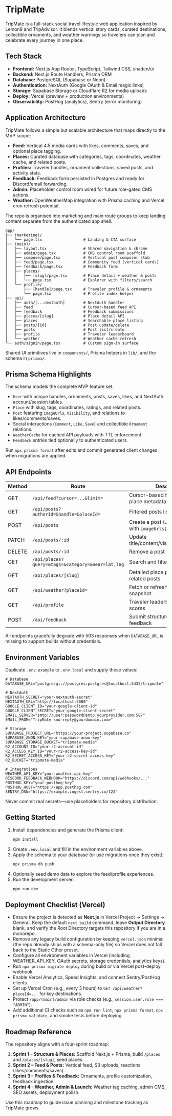 # TripMate

TripMate is a full-stack social travel lifestyle web application inspired by Lemon8 and TripAdvisor. It blends vertical story cards, curated destinations, collectible ornaments, and weather warnings so travelers can plan and celebrate every journey in one place.

## Tech Stack
- **Frontend:** Next.js App Router, TypeScript, Tailwind CSS, shadcn/ui
- **Backend:** Next.js Route Handlers, Prisma ORM
- **Database:** PostgreSQL (Supabase or Neon)
- **Authentication:** NextAuth (Google OAuth & Email magic links)
- **Storage:** Supabase Storage or Cloudflare R2 for media uploads
- **Deploy:** Vercel (preview + production environments)
- **Observability:** PostHog (analytics), Sentry (error monitoring)

## Application Architecture
TripMate follows a simple but scalable architecture that maps directly to the MVP scope:

- **Feed:** Vertical 4:5 media cards with likes, comments, saves, and optional place tagging.
- **Places:** Curated database with categories, tags, coordinates, weather cache, and related posts.
- **Profiles:** Traveler handles, ornament collections, saved posts, and activity stats.
- **Feedback:** Feedback form persisted in Postgres and ready for Discord/email forwarding.
- **Admin:** Placeholder control room wired for future role-gated CMS actions.
- **Weather:** OpenWeatherMap integration with Prisma caching and Vercel cron refresh potential.

The repo is organised into marketing and main route groups to keep landing content separate from the authenticated app shell.

```
app/
├── (marketing)/
│   └── page.tsx                  # Landing & CTA surface
├── (main)/
│   ├── layout.tsx                # Shared navigation & chrome
│   ├── admin/page.tsx            # CMS control room scaffold
│   ├── compose/page.tsx          # Vertical post composer stub
│   ├── feed/page.tsx             # Community feed (vertical cards)
│   ├── feedback/page.tsx         # Feedback form
│   ├── places/
│   │   ├── [slug]/page.tsx       # Place detail + weather & posts
│   │   └── page.tsx              # Explorer with filters/search
│   └── profile/
│       ├── [handle]/page.tsx     # Traveler profile & ornaments
│       └── page.tsx              # Profile index helper
├── api/
│   ├── auth/[...nextauth]        # NextAuth handler
│   ├── feed                      # Cursor-based feed API
│   ├── feedback                  # Feedback submissions
│   ├── places/[slug]             # Place detail API
│   ├── places                    # Searchable place listing
│   ├── posts/[id]                # Post update/delete
│   ├── posts                     # Post list/create
│   ├── profile                   # Traveler leaderboard
│   └── weather                   # Weather cache refresh
└── auth/signin/page.tsx          # Custom sign-in surface
```

Shared UI primitives live in `components/`, Prisma helpers in `lib/`, and the schema in `prisma/`.

## Prisma Schema Highlights
The schema models the complete MVP feature set:

- `User` with unique handles, ornaments, posts, saves, likes, and NextAuth account/session tables.
- `Place` with slug, tags, coordinates, ratings, and related posts.
- `Post` featuring `imageUrls`, `Visibility`, and relations to likes/comments/saves.
- Social interactions (`Comment`, `Like`, `Save`) and collectible `Ornament` relations.
- `WeatherCache` for cached API payloads with TTL enforcement.
- `Feedback` entries tied optionally to authenticated users.

Run `npx prisma format` after edits and commit generated client changes when migrations are applied.

## API Endpoints
| Method | Route | Description |
| ------ | ----- | ----------- |
| GET | `/api/feed?cursor=...&limit=` | Cursor-based feed with author + place metadata |
| GET | `/api/posts?authorId=&handle=&placeId=` | Filtered posts list |
| POST | `/api/posts` | Create a post (JSON payload with `imageUrls[]`) |
| PATCH | `/api/posts/:id` | Update title/content/visibility/media/place |
| DELETE | `/api/posts/:id` | Remove a post |
| GET | `/api/places?query=&tags=&category=&near=lat,lng` | Search and filter places |
| GET | `/api/places/[slug]` | Detailed place payload with related posts |
| GET | `/api/weather?placeId=` | Fetch or refresh cached weather snapshot |
| GET | `/api/profile` | Traveler leaderboard with activity scores |
| POST | `/api/feedback` | Submit structured product feedback |

All endpoints gracefully degrade with 503 responses when `DATABASE_URL` is missing to support builds without credentials.

## Environment Variables
Duplicate `.env.example` to `.env.local` and supply these values:

```
# Database
DATABASE_URL="postgresql://postgres:postgres@localhost:5432/tripmate"

# NextAuth
NEXTAUTH_SECRET="your-nextauth-secret"
NEXTAUTH_URL="http://localhost:3000"
GOOGLE_CLIENT_ID="your-google-client-id"
GOOGLE_CLIENT_SECRET="your-google-client-secret"
EMAIL_SERVER="smtp://user:password@smtp.yourprovider.com:587"
EMAIL_FROM="TripMate <no-reply@yourdomain.com>"

# Storage
SUPABASE_PROJECT_URL="https://your-project.supabase.co"
SUPABASE_ANON_KEY="your-supabase-anon-key"
SUPABASE_STORAGE_BUCKET="tripmate-media"
R2_ACCOUNT_ID="your-r2-account-id"
R2_ACCESS_KEY_ID="your-r2-access-key-id"
R2_SECRET_ACCESS_KEY="your-r2-secret-access-key"
R2_BUCKET="tripmate-media"

# Integrations
WEATHER_API_KEY="your-weather-api-key"
DISCORD_FEEDBACK_WEBHOOK="https://discord.com/api/webhooks/..."
POSTHOG_KEY="your-posthog-key"
POSTHOG_HOST="https://app.posthog.com"
SENTRY_DSN="https://example.ingest.sentry.io/123"
```

Never commit real secrets—use placeholders for repository distribution.

## Getting Started
1. Install dependencies and generate the Prisma client:
   ```bash
   npm install
   ```
2. Create `.env.local` and fill in the environment variables above.
3. Apply the schema to your database (or use migrations once they exist):
   ```bash
   npx prisma db push
   ```
4. Optionally seed demo data to explore the feed/profile experiences.
5. Run the development server:
   ```bash
   npm run dev
   ```

## Deployment Checklist (Vercel)
- Ensure the project is detected as **Next.js** in Vercel Project → Settings → General. Keep the default `next build` command, leave **Output Directory** blank, and verify the Root Directory targets this repository if you are in a monorepo.
- Remove any legacy build configuration by keeping `vercel.json` minimal (the repo already ships with a schema-only file) so Vercel does not fall back to the Static Other preset.
- Configure all environment variables in Vercel (including WEATHER_API_KEY, OAuth secrets, storage credentials, analytics keys).
- Run `npx prisma migrate deploy` during build or via Vercel post-deploy webhook.
- Enable Vercel Analytics, Speed Insights, and connect Sentry/PostHog clients.
- Set up Vercel Cron (e.g., every 3 hours) to `GET /api/weather?placeId=...` for key destinations.
- Protect `/app/(main)/admin` via role checks (e.g., `session.user.role === "ADMIN"`).
- Add additional CI checks such as `npm run lint`, `npx prisma format`, `npx prisma validate`, and smoke tests before deploying.

## Roadmap Reference
The repository aligns with a four-sprint roadmap:
1. **Sprint 1 – Structure & Places:** Scaffold Next.js + Prisma, build `/places` and `/places/[slug]`, seed places.
2. **Sprint 2 – Feed & Posts:** Vertical feed, S3 uploads, reactions (likes/comments/saves).
3. **Sprint 3 – Profiles & Feedback:** Ornaments, profile customization, feedback ingestion.
4. **Sprint 4 – Weather, Admin & Launch:** Weather tag caching, admin CMS, SEO assets, deployment polish.

Use this roadmap to guide issue planning and milestone tracking as TripMate grows.
